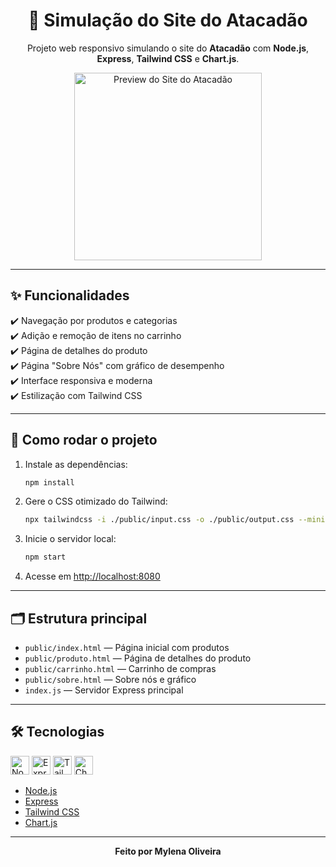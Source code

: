 <div align="center">
   <h1>🛒 Simulação do Site do Atacadão</h1>
   <p>Projeto web responsivo simulando o site do <b>Atacadão</b> com <b>Node.js</b>, <b>Express</b>, <b>Tailwind CSS</b> e <b>Chart.js</b>.</p>
   <img src="https://agos.com.br/site/wp-content/uploads/2020/04/atacadao.jpg" width="300" alt="Preview do Site do Atacadão"/>
</div>

---

## ✨ Funcionalidades

✔️ Navegação por produtos e categorias  
✔️ Adição e remoção de itens no carrinho  
✔️ Página de detalhes do produto  
✔️ Página "Sobre Nós" com gráfico de desempenho  
✔️ Interface responsiva e moderna  
✔️ Estilização com Tailwind CSS

---

## 🚀 Como rodar o projeto

1. Instale as dependências:
    ```bash
    npm install
    ```

2. Gere o CSS otimizado do Tailwind:
    ```bash
    npx tailwindcss -i ./public/input.css -o ./public/output.css --minify
    ```

3. Inicie o servidor local:
    ```bash
    npm start
    ```

4. Acesse em [http://localhost:8080](http://localhost:8080)

---

## 🗂️ Estrutura principal

- `public/index.html` — Página inicial com produtos
- `public/produto.html` — Página de detalhes do produto
- `public/carrinho.html` — Carrinho de compras
- `public/sobre.html` — Sobre nós e gráfico
- `index.js` — Servidor Express principal

---

## 🛠️ Tecnologias

<div align="left">
   <img src="https://cdn.jsdelivr.net/gh/devicons/devicon/icons/nodejs/nodejs-original.svg" width="30" alt="Node.js"/>
   <img src="https://cdn.jsdelivr.net/gh/devicons/devicon/icons/express/express-original.svg" width="30" alt="Express"/>
   <img src="https://cdn.jsdelivr.net/gh/devicons/devicon/icons/tailwindcss/tailwindcss-original.svg" width="30" alt="Tailwind CSS"/>
   <img src="https://www.chartjs.org/media/logo-title.svg" width="30" alt="Chart.js"/>
</div>

- [Node.js](https://nodejs.org/en)
- [Express](https://expressjs.com/pt-br/)
- [Tailwind CSS](https://tailwindcss.com/)
- [Chart.js](https://www.chartjs.org/docs/latest/)

---

<div align="center">
   <b>Feito por Mylena Oliveira</b>
</div>
